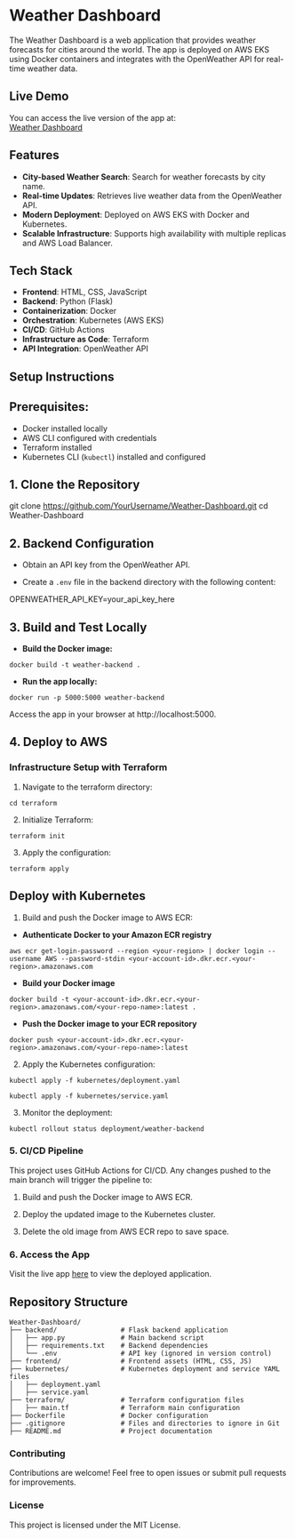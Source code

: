 # Weather Dashboard

The Weather Dashboard is a web application that provides weather forecasts for cities around the world. The app is deployed on AWS EKS using Docker containers and integrates with the OpenWeather API for real-time weather data.

## Live Demo

You can access the live version of the app at:  
[Weather Dashboard](http://www.weather-dashboard.com/)

## Features

- **City-based Weather Search**: Search for weather forecasts by city name.
- **Real-time Updates**: Retrieves live weather data from the OpenWeather API.
- **Modern Deployment**: Deployed on AWS EKS with Docker and Kubernetes.
- **Scalable Infrastructure**: Supports high availability with multiple replicas and AWS Load Balancer.

## Tech Stack

- **Frontend**: HTML, CSS, JavaScript
- **Backend**: Python (Flask)
- **Containerization**: Docker
- **Orchestration**: Kubernetes (AWS EKS)
- **CI/CD**: GitHub Actions
- **Infrastructure as Code**: Terraform
- **API Integration**: OpenWeather API

## Setup Instructions

## Prerequisites:

- Docker installed locally
- AWS CLI configured with credentials
- Terraform installed
- Kubernetes CLI (`kubectl`) installed and configured

## 1. Clone the Repository

git clone https://github.com/YourUsername/Weather-Dashboard.git
cd Weather-Dashboard 

## 2. Backend Configuration

- Obtain an API key from the OpenWeather API.

- Create a ```.env``` file in the backend directory with the following content:

OPENWEATHER_API_KEY=your_api_key_here

## 3. Build and Test Locally

- **Build the Docker image:**

```docker build -t weather-backend .```

- **Run the app locally:**

```docker run -p 5000:5000 weather-backend```

Access the app in your browser at http://localhost:5000.

## 4. Deploy to AWS

### Infrastructure Setup with Terraform

1. Navigate to the terraform directory:

```cd terraform```

2. Initialize Terraform:

```terraform init```

3. Apply the configuration:

```terraform apply```

## Deploy with Kubernetes

1. Build and push the Docker image to AWS ECR:

- **Authenticate Docker to your Amazon ECR registry**

```aws ecr get-login-password --region <your-region> | docker login --username AWS --password-stdin <your-account-id>.dkr.ecr.<your-region>.amazonaws.com```

- **Build your Docker image**

```docker build -t <your-account-id>.dkr.ecr.<your-region>.amazonaws.com/<your-repo-name>:latest .```

- **Push the Docker image to your ECR repository**

```docker push <your-account-id>.dkr.ecr.<your-region>.amazonaws.com/<your-repo-name>:latest```

2. Apply the Kubernetes configuration:

```kubectl apply -f kubernetes/deployment.yaml```

```kubectl apply -f kubernetes/service.yaml```

3. Monitor the deployment:

```kubectl rollout status deployment/weather-backend```

### 5. CI/CD Pipeline

This project uses GitHub Actions for CI/CD. Any changes pushed to the main branch will trigger the pipeline to:

1. Build and push the Docker image to AWS ECR.

2. Deploy the updated image to the Kubernetes cluster.

3. Delete the old image from AWS ECR repo to save space.

### 6. Access the App

Visit the live app [here](http://www.weather-dashboard.com/) to view the deployed application.

## Repository Structure

```
Weather-Dashboard/
├── backend/                # Flask backend application
│   ├── app.py              # Main backend script
│   ├── requirements.txt    # Backend dependencies
│   └── .env                # API key (ignored in version control)
├── frontend/               # Frontend assets (HTML, CSS, JS)
├── kubernetes/             # Kubernetes deployment and service YAML files
│   ├── deployment.yaml
│   ├── service.yaml
├── terraform/              # Terraform configuration files
│   ├── main.tf             # Terraform main configuration
├── Dockerfile              # Docker configuration
├── .gitignore              # Files and directories to ignore in Git
├── README.md               # Project documentation

```

### Contributing

Contributions are welcome! Feel free to open issues or submit pull requests for improvements.

### License

This project is licensed under the MIT License.